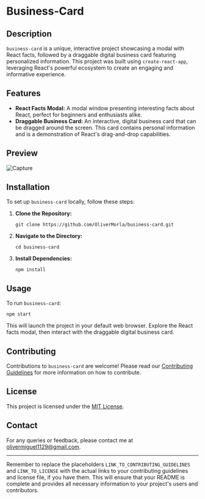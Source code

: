 # Business-Card

## Description
`business-card` is a unique, interactive project showcasing a modal with React facts, followed by a draggable digital business card featuring personalized information. This project was built using `create-react-app`, leveraging React's powerful ecosystem to create an engaging and informative experience.

## Features
- **React Facts Modal:** A modal window presenting interesting facts about React, perfect for beginners and enthusiasts alike.
- **Draggable Business Card:** An interactive, digital business card that can be dragged around the screen. This card contains personal information and is a demonstration of React's drag-and-drop capabilities.

## Preview
![Capture](https://github.com/OliverMorla/business-card/assets/73266650/211b01db-7023-462d-80ff-cf0cf44f1b45)

## Installation
To set up `business-card` locally, follow these steps:

1. **Clone the Repository:**
   ```
   git clone https://github.com/OliverMorla/business-card.git
   ```
2. **Navigate to the Directory:**
   ```
   cd business-card
   ```
3. **Install Dependencies:**
   ```
   npm install
   ```

## Usage
To run `business-card`:

```
npm start
```

This will launch the project in your default web browser. Explore the React facts modal, then interact with the draggable digital business card.

## Contributing
Contributions to `business-card` are welcome! Please read our [Contributing Guidelines](LINK_TO_CONTRIBUTING_GUIDELINES) for more information on how to contribute.

## License
This project is licensed under the [MIT License](LINK_TO_LICENSE).

## Contact
For any queries or feedback, please contact me at [olivermiguel1129@gmail.com](mailto:olivermiguel1129@gmail.com).

---

Remember to replace the placeholders `LINK_TO_CONTRIBUTING_GUIDELINES` and `LINK_TO_LICENSE` with the actual links to your contributing guidelines and license file, if you have them. This will ensure that your README is complete and provides all necessary information to your project's users and contributors.

